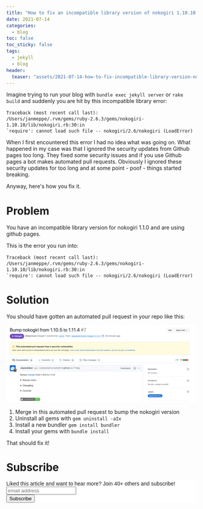 ```yaml
---
title: "How to fix an incompatible library version of nokogiri 1.10.10 in minimal mistakes" 
date: 2021-07-14
categories:
  - blog
toc: false
toc_sticky: false
tags:
  - jekyll
  - blog
header:
  teaser: "assets/2021-07-14-how-to-fix-incompatible-library-version-nokogiri/teaser.png"
---
```


Imagine trying to run your blog with `bundle exec jekyll server` or `rake build` and suddenly you are hit by this incompatible library error: 

```
Traceback (most recent call last):
/Users/janmeppe/.rvm/gems/ruby-2.6.3/gems/nokogiri-1.10.10/lib/nokogiri.rb:30:in
`require': cannot load such file -- nokogiri/2.6/nokogiri (LoadError)
```

When I first encountered this error I had no idea what was going on.  What
happened in my case was that I ignored the security updates from Github pages
too long.  They fixed some security issues and if you use Github pages a bot
makes automated pull requests.  Obviously I ignored these security updates for
too long and at some point - poof - things started breaking. 

Anyway, here's how you fix it.

# Problem

You have an incompatible library version for nokogiri 1.1.0 and are using github pages.

This is the error you run into:

```
Traceback (most recent call last):
/Users/janmeppe/.rvm/gems/ruby-2.6.3/gems/nokogiri-1.10.10/lib/nokogiri.rb:30:in
`require': cannot load such file -- nokogiri/2.6/nokogiri (LoadError)
```

# Solution

You should have gotten an automated pull request in your repo like this:

![](/../assets/2021-07-14-how-to-fix-incompatible-library-version-nokogiri/2021-07-14-11-44-09.png)

1. Merge in this automated pull request to bump the nokogiri version
2. Uninstall all gems with `gem uninstall -aIx`
3. Install a new bundler `gem install bundler`
4. Install your gems with `bundle install`

That should fix it!

# Subscribe

<!-- Begin Mailchimp Signup Form -->
<link href="//cdn-images.mailchimp.com/embedcode/horizontal-slim-10_7.css" rel="stylesheet" type="text/css">
<style type="text/css">
  #mc_embed_signup{background:#fff; clear:left; font:14px Helvetica,Arial,sans-serif; width:100%;}
  /* Add your own Mailchimp form style overrides in your site stylesheet or in this style block.
     We recommend moving this block and the preceding CSS link to the HEAD of your HTML file. */
</style>
<div id="mc_embed_signup">
<form action="https://gmail.us3.list-manage.com/subscribe/post?u=92fe86c389878585bc87837e8&amp;id=50543deff9" method="post" id="mc-embedded-subscribe-form" name="mc-embedded-subscribe-form" class="validate" target="_blank" novalidate>
    <div id="mc_embed_signup_scroll">
  <label for="mce-EMAIL">Liked this article and want to hear more? Join 40+ others and subscribe!</label>
  <input type="email" value="" name="EMAIL" class="email" id="mce-EMAIL" placeholder="email address" required>
    <!-- real people should not fill this in and expect good things - do not remove this or risk form bot signups-->
    <div style="position: absolute; left: -5000px;" aria-hidden="true"><input type="text" name="b_92fe86c389878585bc87837e8_50543deff9" tabindex="-1" value=""></div>
    <div class="clear"><input type="submit" value="Subscribe" name="subscribe" id="mc-embedded-subscribe" class="button"></div>
    </div>
</form>
</div>
<!--End mc_embed_signup-->

